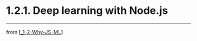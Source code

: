 # 1.2.1. Deep learning with Node.js


---
from [[_1-2-Why-JS-ML]]

[//begin]: # "Autogenerated link references for markdown compatibility"
[_1-2-Why-JS-ML]: _1-2-Why-JS-ML.md "1.2. Why combine JavaScript and machine learning?"
[//end]: # "Autogenerated link references"